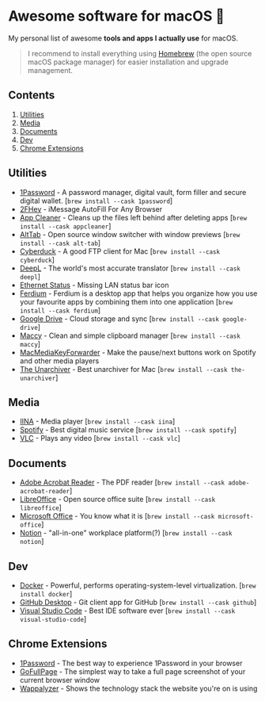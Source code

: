 # Awesome software for macOS  

My personal list of awesome **tools and apps I actually use** for macOS.

> I recommend to install everything using [Homebrew](https://docs.brew.sh/Installation) (the open source macOS  package manager) for easier installation and upgrade management.

## Contents

1. [Utilities](#utilities)
2. [Media](#media)
3. [Documents](#documents)
4. [Dev](#dev)
5. [Chrome Extensions](#chrome-extensions)

## Utilities
- [1Password](https://1password.com/) - A password manager, digital vault, form filler and secure digital wallet. [`brew install --cask 1password`]
- [2FHey](https://2fhey.com/) - iMessage AutoFill For Any Browser
- [App Cleaner](https://freemacsoft.net/appcleaner/) - Cleans up the files left behind after deleting apps [`brew install --cask appcleaner`]
- [AltTab](https://alt-tab-macos.netlify.app/) - Open source window switcher with window previews [`brew install --cask alt-tab`]
- [Cyberduck](https://cyberduck.io/) - A good FTP client for Mac [`brew install --cask cyberduck`]
- [DeepL](https://www.deepl.com/) - The world's most accurate translator [`brew install --cask deepl`]
- [Ethernet Status](https://ethernetstatus.com/) - Missing LAN status bar icon
- [Ferdium](https://ferdium.org/) - Ferdium is a desktop app that helps you organize how you use your favourite apps by combining them into one application [`brew install --cask ferdium`]
- [Google Drive](https://www.google.com/drive/) - Cloud storage and sync [`brew install --cask google-drive`]
- [Maccy](https://github.com/p0deje/Maccy) - Clean and simple clipboard manager [`brew install --cask maccy`]
- [MacMediaKeyForwarder](https://github.com/quentinlesceller/macmediakeyforwarder) - Make the pause/next buttons work on Spotify and other media players
- [The Unarchiver](https://theunarchiver.com/) - Best unarchiver for Mac [`brew install --cask the-unarchiver`]

## Media

- [IINA](https://iina.io/) - Media player [`brew install --cask iina`]
- [Spotify](https://www.spotify.com/) - Best digital music service [`brew install --cask spotify`]
- [VLC](https://www.videolan.org/) - Plays any video [`brew install --cask vlc`]

## Documents

- [Adobe Acrobat Reader](https://get.adobe.com/reader/) - The PDF reader [`brew install --cask adobe-acrobat-reader`]
- [LibreOffice](https://www.libreoffice.org/) - Open source office suite [`brew install --cask libreoffice`]
- [Microsoft Office](https://products.office.com/mac/microsoft-office-for-mac/) - You know what it is [`brew install --cask microsoft-office`]
- [Notion](https://www.notion.so/) - "all-in-one" workplace platform(?) [`brew install --cask notion`]  


## Dev

- [Docker](https://www.docker.com/) - Powerful, performs operating-system-level virtualization. [`brew install docker`]
- [GitHub Desktop](https://desktop.github.com/) - Git client app for GitHub [`brew install --cask github`]
- [Visual Studio Code](https://code.visualstudio.com/) - Best IDE software ever [`brew install --cask visual-studio-code`]

## Chrome Extensions

- [1Password](https://chrome.google.com/webstore/detail/1password-%E2%80%93-password-mana/aeblfdkhhhdcdjpifhhbdiojplfjncoa?hl=en) - The best way to experience 1Password in your browser
- [GoFullPage](https://chrome.google.com/webstore/detail/gofullpage-full-page-scre/fdpohaocaechififmbbbbbknoalclacl?hl=en) - The simplest way to take a full page screenshot of your current browser window
- [Wappalyzer](https://chrome.google.com/webstore/detail/wappalyzer/gppongmhjkpfnbhagpmjfkannfbllamg?hl=en) - Shows the technology stack the website you're on is using

